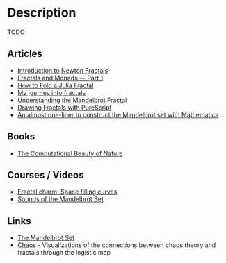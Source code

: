 # Description

TODO


## Articles

- [Introduction to Newton Fractals](https://ryhl.io/blog/newton-intro/)
- [Fractals and Monads — Part 1](https://dkwise.wordpress.com/2019/01/18/fractals-and-monads/)
- [How to Fold a Julia Fractal](https://acko.net/blog/how-to-fold-a-julia-fractal/)
- [My journey into fractals](https://medium.com/@bananaft/my-journey-into-fractals-d25ebc6c4dc2)
- [Understanding the Mandelbrot Fractal](https://explore.paulbutler.org/fractal/)
- [Drawing Fractals with PureScript](https://blog.drewolson.org/drawing-fractals-with-purescript)
- [An almost one-liner to construct the Mandelbrot set with Mathematica](https://ekamperi.github.io/math/2020/12/01/mandelbrot-set-one-liner.html)


## Books

- [The Computational Beauty of Nature](https://mitpress.mit.edu/books/computational-beauty-nature)


## Courses / Videos

- [Fractal charm: Space filling curves](https://youtu.be/RU0wScIj36o)
- [Sounds of the Mandelbrot Set](https://youtu.be/GiAj9WW1OfQ)


## Links

- [The Mandelbrot Set](http://tilde.club/~david/m/#)
- [Chaos](https://github.com/jonnyhyman/Chaos) - Visualizations of the connections between chaos theory and fractals through the logistic map
